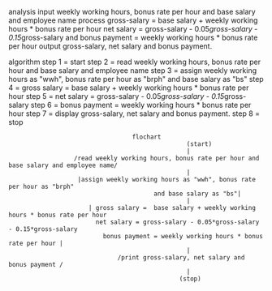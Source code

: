 analysis 
 input weekly working hours, bonus rate per hour and base salary and employee name 
 process gross-salary = base salary + weekly working hours * bonus rate per hour
net salary = gross-salary - 0.05*gross-salary - 0.15*gross-salary
and bonus payment = weekly working hours * bonus rate per hour
output gross-salary, net salary and bonus payment. 

algorithm 
step 1 = start 
step 2 = read weekly working hours, bonus rate per hour and base salary and employee name
step 3 = assign weekly working hours as "wwh", bonus rate per hour as "brph"
    and base salary as "bs"
step 4 = gross salary =  base salary + weekly working hours * bonus rate per hour
step 5 = net salary = gross-salary - 0.05*gross-salary - 0.15*gross-salary
step 6 = bonus payment = weekly working hours * bonus rate per hour
step 7  = display  gross-salary, net salary and bonus payment.
step 8 = stop





                                      flochart
                                                     (start)
                                                     |
                      /read weekly working hours, bonus rate per hour and base salary and employee name/
                                                     |
                       |assign weekly working hours as "wwh", bonus rate per hour as "brph"
                                            and base salary as "bs"|
                                                     |
                          | gross salary =  base salary + weekly working hours * bonus rate per hour
                            net salary = gross-salary - 0.05*gross-salary - 0.15*gross-salary
                              bonus payment = weekly working hours * bonus rate per hour |
                                                     |
                                  /print gross-salary, net salary and bonus payment /
                                                     |
                                                   (stop) 
                                                     
